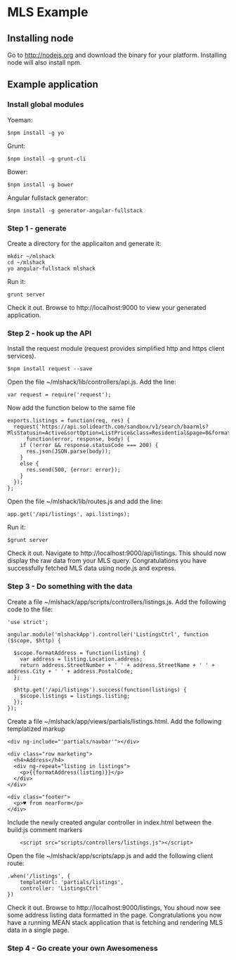 # MLS Example

## Installing node
Go to http://nodejs.org and download the binary for your platform. Installing node will also install npm.

## Example application

### Install global modules 
Yoeman:

	$npm install -g yo

Grunt:

	$npm install -g grunt-cli

Bower:

	$npm install -g bower

Angular fullstack generator:

	$npm install -g generator-angular-fullstack

### Step 1 - generate

Create a directory for the applicaiton and generate it:

	mkdir ~/mlshack
	cd ~/mlshack
	yo angular-fullstack mlshack

Run it:

	grunt server

Check it out. Browse to http://localhost:9000 to view your generated application.

### Step 2 - hook up the API
Install the request module (request provides simplified http and https client services).

	$npm install request --save
	
Open the file ~/mlshack/lib/controllers/api.js. Add the line:

	var request = require('request');

Now add the function below to the same file

    exports.listings = function(req, res) {
      request('https://api.solidearth.com/sandbox/v1/search/baarmls?MlsStatusin=Active&sortOption=ListPrice&class=Residential&page=0&format=json&api_key=9c2pk3rma6jzbf8v8ccsm6yy', 
          function(error, response, body) {
        if (!error && response.statusCode === 200) {
          res.json(JSON.parse(body));
        }
        else {
          res.send(500, {error: error});
        }
      });
    };


Open the file ~/mlshack/lib/routes.js and add the line:

	app.get('/api/listings', api.listings);

Run it:

	$grunt server

Check it out. Navigate to http://localhost:9000/api/listings. This should now display the raw data from your MLS query. Congratulations you have successfully fetched MLS data using node.js and express.

### Step 3 - Do something with the data

Create a file ~/mlshack/app/scripts/controllers/listings.js. Add the following code to the file:

	'use strict';
    
    angular.module('mlshackApp').controller('ListingsCtrl', function ($scope, $http) {

      $scope.formatAddress = function(listing) {
        var address = listing.Location.address;
        return address.StreetNumber + ' ' + address.StreetName + ' ' + address.City + ' ' + address.PostalCode;
      };

      $http.get('/api/listings').success(function(listings) {
        $scope.listings = listings.listing;
      });
    });


Create a file ~/mlshack/app/views/partials/listings.html. Add the following templatized markup

	<div ng-include="'partials/navbar'"></div>

	<div class="row marketing">
      <h4>Address</h4>
      <div ng-repeat="listing in listings">
        <p>{{formatAddress(listing)}}</p>
      </div>
    </div>

    <div class="footer">
      <p>♥ from nearForm</p>
    </div>

Include the newly created angular controller in index.html between the build:js comment markers

        <script src="scripts/controllers/listings.js"></script>
        
Open the file ~/mlshack/app/scripts/app.js and add the following client route:

	.when('/listings', {
        templateUrl: 'partials/listings',
        controller: 'ListingsCtrl'
    })

Check it out. Browse to http://localhost:9000/listings, You shoud now see some address listing data formatted in the page. Congratulations you now have a running MEAN stack application that is fetching and rendering MLS data in a single page.


### Step 4 - Go create your own Awesomeness
